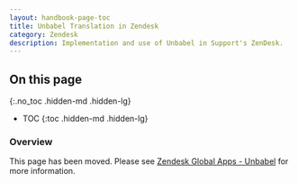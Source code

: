 ```yaml
---
layout: handbook-page-toc
title: Unbabel Translation in Zendesk
category: Zendesk
description: Implementation and use of Unbabel in Support's ZenDesk.
---
```


## On this page
{:.no_toc .hidden-md .hidden-lg}

- TOC
{:toc .hidden-md .hidden-lg}

### Overview

This page has been moved. Please see
[Zendesk Global Apps - Unbabel](../support-ops/documentation/zendesk_global_apps.html#unbabel-for-zendesk-support) 
for more information.
